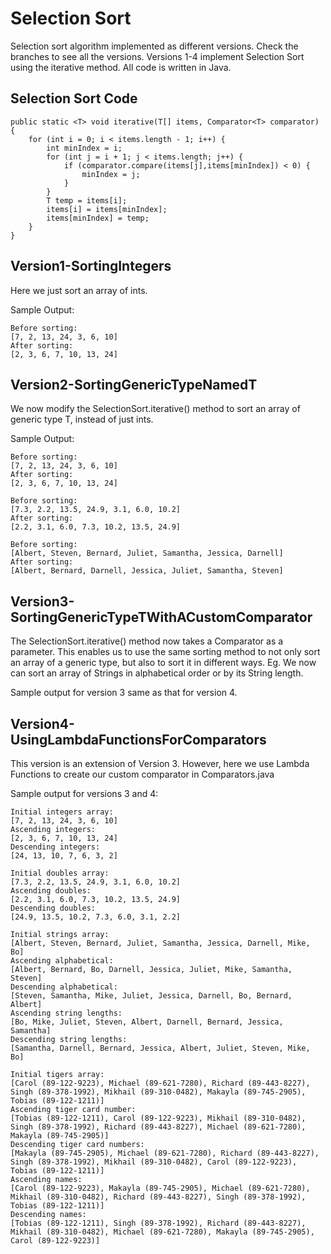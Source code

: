# Selection Sort

Selection sort algorithm implemented as different versions. Check the branches to see all the versions.
Versions 1-4 implement Selection Sort using the iterative method. All code is written in Java.

## Selection Sort Code

```
public static <T> void iterative(T[] items, Comparator<T> comparator) {
    for (int i = 0; i < items.length - 1; i++) {
        int minIndex = i;
        for (int j = i + 1; j < items.length; j++) {
            if (comparator.compare(items[j],items[minIndex]) < 0) {
                minIndex = j;
            }
        }
        T temp = items[i];
        items[i] = items[minIndex];
        items[minIndex] = temp;
    }
}
```

## Version1-SortingIntegers

Here we just sort an array of ints.

Sample Output:
```
Before sorting:
[7, 2, 13, 24, 3, 6, 10]
After sorting:
[2, 3, 6, 7, 10, 13, 24]
```

## Version2-SortingGenericTypeNamedT

We now modify the SelectionSort.iterative() method to sort an array of generic type T, instead of just ints.

Sample Output:
```
Before sorting:
[7, 2, 13, 24, 3, 6, 10]
After sorting:
[2, 3, 6, 7, 10, 13, 24]

Before sorting:
[7.3, 2.2, 13.5, 24.9, 3.1, 6.0, 10.2]
After sorting:
[2.2, 3.1, 6.0, 7.3, 10.2, 13.5, 24.9]

Before sorting:
[Albert, Steven, Bernard, Juliet, Samantha, Jessica, Darnell]
After sorting:
[Albert, Bernard, Darnell, Jessica, Juliet, Samantha, Steven]
```

## Version3-SortingGenericTypeTWithACustomComparator

The SelectionSort.iterative() method now takes a Comparator as a parameter. This enables us to use the same sorting 
method to not only sort an array of a generic type, but also to sort it in different ways. Eg. We now can sort an array 
of Strings in alphabetical order or by its String length. 

Sample output for version 3 same as that for version 4.

## Version4-UsingLambdaFunctionsForComparators

This version is an extension of Version 3. However, here we use Lambda Functions to create our custom comparator in 
Comparators.java

Sample output for versions 3 and 4:
```
Initial integers array:
[7, 2, 13, 24, 3, 6, 10]
Ascending integers:
[2, 3, 6, 7, 10, 13, 24]
Descending integers:
[24, 13, 10, 7, 6, 3, 2]

Initial doubles array:
[7.3, 2.2, 13.5, 24.9, 3.1, 6.0, 10.2]
Ascending doubles:
[2.2, 3.1, 6.0, 7.3, 10.2, 13.5, 24.9]
Descending doubles:
[24.9, 13.5, 10.2, 7.3, 6.0, 3.1, 2.2]

Initial strings array:
[Albert, Steven, Bernard, Juliet, Samantha, Jessica, Darnell, Mike, Bo]
Ascending alphabetical:
[Albert, Bernard, Bo, Darnell, Jessica, Juliet, Mike, Samantha, Steven]
Descending alphabetical:
[Steven, Samantha, Mike, Juliet, Jessica, Darnell, Bo, Bernard, Albert]
Ascending string lengths:
[Bo, Mike, Juliet, Steven, Albert, Darnell, Bernard, Jessica, Samantha]
Descending string lengths:
[Samantha, Darnell, Bernard, Jessica, Albert, Juliet, Steven, Mike, Bo]

Initial tigers array:
[Carol (89-122-9223), Michael (89-621-7280), Richard (89-443-8227), Singh (89-378-1992), Mikhail (89-310-0482), Makayla (89-745-2905), Tobias (89-122-1211)]
Ascending tiger card number:
[Tobias (89-122-1211), Carol (89-122-9223), Mikhail (89-310-0482), Singh (89-378-1992), Richard (89-443-8227), Michael (89-621-7280), Makayla (89-745-2905)]
Descending tiger card numbers:
[Makayla (89-745-2905), Michael (89-621-7280), Richard (89-443-8227), Singh (89-378-1992), Mikhail (89-310-0482), Carol (89-122-9223), Tobias (89-122-1211)]
Ascending names:
[Carol (89-122-9223), Makayla (89-745-2905), Michael (89-621-7280), Mikhail (89-310-0482), Richard (89-443-8227), Singh (89-378-1992), Tobias (89-122-1211)]
Descending names:
[Tobias (89-122-1211), Singh (89-378-1992), Richard (89-443-8227), Mikhail (89-310-0482), Michael (89-621-7280), Makayla (89-745-2905), Carol (89-122-9223)]
```